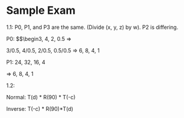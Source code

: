 # Sample Exam

1.1: P0, P1, and P3 are the same. 
(Divide (x, y, z) by w). 
P2 is differing.

P0: $$\begin3, 4, 2, 0.5 => 

3/0.5, 4/0.5, 2/0.5, 0.5/0.5 => 6, 8, 4, 1

P1: 24, 32, 16, 4 

=> 6, 8, 4, 1

  

1.2: 

  

Normal: T(d) * R(90) * T(-c)

  
Inverse: T(-c) * R(90)*T(d)
